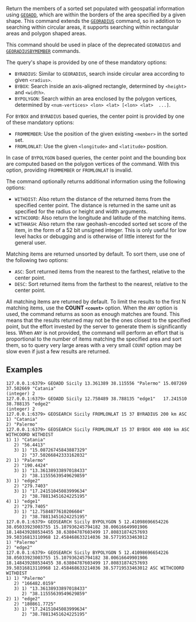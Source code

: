 Return the members of a sorted set populated with geospatial information using [`GEOADD`](../commands/geoadd.md), which are within the borders of the area specified by a given shape. This command extends the [`GEORADIUS`](../commands/georadius.md) command, so in addition to searching within circular areas, it supports searching within rectangular areas and polygon shaped areas.

This command should be used in place of the deprecated `GEORADIUS` and [`GEORADIUSBYMEMBER`](../commands/georadiusbymember.md) commands.

The query's shape is provided by one of these mandatory options:

* `BYRADIUS`: Similar to `GEORADIUS`, search inside circular area according to given `<radius>`.
* `BYBOX`: Search inside an axis-aligned rectangle, determined by `<height>` and `<width>`.
* `BYPOLYGON`: Search within an area enclosed by the polygon vertices, determined by `<num-vertices> <lon> <lat> [<lon> <lat>  ...]`.

For `BYBOX` and `BYRADIUS` based queries, the center point is provided by one of these mandatory options:

* `FROMMEMBER`: Use the position of the given existing `<member>` in the sorted set.
* `FROMLONLAT`: Use the given `<longitude>` and `<latitude>` position.

In case of `BYPOLYGON` based queries, the center point and the bounding box are computed based on the polygon vertices of the command.
With this option, providing `FROMMEMBER` or `FROMLONLAT` is invalid.

The command optionally returns additional information using the following options:

* `WITHDIST`: Also return the distance of the returned items from the specified center point. The distance is returned in the same unit as specified for the radius or height and width arguments.
* `WITHCOORD`: Also return the longitude and latitude of the matching items.
* `WITHHASH`: Also return the raw geohash-encoded sorted set score of the item, in the form of a 52 bit unsigned integer. This is only useful for low level hacks or debugging and is otherwise of little interest for the general user.

Matching items are returned unsorted by default. To sort them, use one of the following two options:

* `ASC`: Sort returned items from the nearest to the farthest, relative to the center point.
* `DESC`: Sort returned items from the farthest to the nearest, relative to the center point.

All matching items are returned by default. To limit the results to the first N matching items, use the **COUNT `<count>`** option.
When the `ANY` option is used, the command returns as soon as enough matches are found.  This means that the results returned may not be the ones closest to the specified point, but the effort invested by the server to generate them is significantly less.
When `ANY` is not provided, the command will perform an effort that is proportional to the number of items matching the specified area and sort them,
so to query very large areas with a very small `COUNT` option may be slow even if just a few results are returned.

## Examples

```
127.0.0.1:6379> GEOADD Sicily 13.361389 38.115556 "Palermo" 15.087269 37.502669 "Catania"
(integer) 2
127.0.0.1:6379> GEOADD Sicily 12.758489 38.788135 "edge1"   17.241510 38.788135 "edge2" 
(integer) 2
127.0.0.1:6379> GEOSEARCH Sicily FROMLONLAT 15 37 BYRADIUS 200 km ASC
1) "Catania"
2) "Palermo"
127.0.0.1:6379> GEOSEARCH Sicily FROMLONLAT 15 37 BYBOX 400 400 km ASC WITHCOORD WITHDIST
1) 1) "Catania"
   2) "56.4413"
   3) 1) "15.08726745843887329"
      2) "37.50266842333162032"
2) 1) "Palermo"
   2) "190.4424"
   3) 1) "13.36138933897018433"
      2) "38.11555639549629859"
3) 1) "edge2"
   2) "279.7403"
   3) 1) "17.24151045083999634"
      2) "38.78813451624225195"
4) 1) "edge1"
   2) "279.7405"
   3) 1) "12.7584877610206604"
      2) "38.78813451624225195"
127.0.0.1:6379> GEOSEARCH Sicily BYPOLYGON 5 12.41098696654226 38.05033923003755 15.107936245794182 38.00616649901906 18.148439288534455 38.63804787603499 17.80831874257693 39.50316813110968 12.458468633214036 38.57719533463012
1) "Palermo"
2) "edge2"
127.0.0.1:6379> GEOSEARCH Sicily BYPOLYGON 5 12.41098696654226 38.05033923003755 15.107936245794182 38.00616649901906 18.148439288534455 38.63804787603499 17.80831874257693 39.50316813110968 12.458468633214036 38.57719533463012 ASC WITHCOORD WITHDIST
1) 1) "Palermo"
   2) "166482.0159"
   3) 1) "13.36138933897018433"
      2) "38.11555639549629859"
2) 1) "edge2"
   2) "180861.7725"
   3) 1) "17.24151045083999634"
      2) "38.78813451624225195"
```
